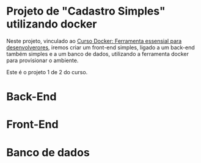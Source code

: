 # Projeto de "Cadastro Simples" utilizando docker

Neste projeto, vinculado ao [Curso Docker: Ferramenta essensial para desenvolverores](https://www.udemy.com/course/curso-docker/), iremos criar um front-end simples, ligado a um back-end também simples e a um banco de dados, utilizando a ferramenta docker para provisionar o ambiente.

Este é o projeto 1 de 2 do curso.

# Back-End

# Front-End

# Banco de dados